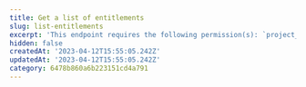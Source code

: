 ```yaml
---
title: Get a list of entitlements
slug: list-entitlements
excerpt: 'This endpoint requires the following permission(s): `project_configuration:entitlements:read`.'
hidden: false
createdAt: '2023-04-12T15:55:05.242Z'
updatedAt: '2023-04-12T15:55:05.242Z'
category: 6478b860a6b223151cd4a791
---
```

